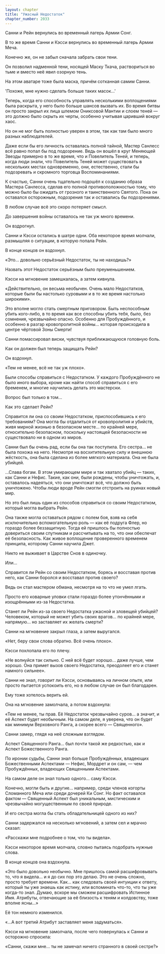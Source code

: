 ```yaml
---
layout: chapter
title: "Ужасный Недостаток"
chapter_number: 2033
---
```




Санни и Рейн вернулись во временный лагерь Армии Сонг.

В то же время Санни и Кэсси вернулись во временный лагерь Армии Меча.

Конечно же, он не забыл сначала забрать свои тени.

Он позволил надменной тени, носящей Маску Ткача, раствориться во тьме и вместо неё явил озорную тень.

На этом аватаре тоже была маска, причём сотканная самим Санни.

'Похоже, мне нужно сделать больше таких масок...'

Теперь, когда его способность управлять несколькими воплощениями была раскрыта, у него было больше шансов вызвать их. Во время битвы он просто закрыл их лица шлемом Ониксовой Мантии и слоем теней — это должно было скрыть их черты, особенно учитывая царивший вокруг хаос.

Но он не мог быть полностью уверен в этом, так как там было много разных наблюдателей.

Даже если бы его личность оставалась полной тайной, Мастер Санлесс всё равно попал бы под подозрение. Ведь он вошёл в круг Меняющей Звезды примерно в то же время, что и Повелитель Теней, и теперь, когда люди знали, что Повелитель Теней может существовать в нескольких местах одновременно, они, естественно, стали бы подозревать и скромного торговца Воспоминаниями.

К счастью, Санни очень тщательно подошёл к созданию образа Мастера Санлесса, сделав его полной противоположностью тому, что можно было бы ожидать от грозного и таинственного Святого. Пока он оставался осторожным, подозрения так и оставались бы подозрениями.

В любом случае всё это скоро потеряет смысл.

До завершения войны оставалось не так уж много времени.

Он вздрогнул.

Санни и Кэсси остались в шатре одни. Оба некоторое время молчали, размышляя о ситуации, в которую попала Рейн.

В конце концов он вздохнул.

«Это... довольно серьёзный Недостаток, ты не находишь?»

Назвать этот Недостаток серьёзным было преуменьшением.

Кэсси на мгновение замешкалась, а затем кивнула.

«Действительно, он весьма необычен. Очень мало Недостатков, которые были бы настолько суровыми и в то же время настолько широкими».

Это вполне могло стать смертным приговором. Быть неспособным убить кого-либо, в то время как все способны убить тебя, было, без сомнения, чрезвычайно опасно. Особенно для Пробуждённого, и особенно в разгар кровопролитной войны... которая происходила в центре чёртовой Зоны Смерти!

Санни помассировал виски, чувствуя приближающуюся головную боль.

Как он должен был теперь защищать Рейн?

Он вздохнул.

«Тем не менее, всё не так уж плохо».

Были способы справиться с Недостатком. У каждого Пробуждённого не было иного выбора, кроме как найти способ справиться с его бременем, и многие научились делать это мастерски.

Вопрос был только в том...

Как это сделает Рейн?

Справится ли она со своим Недостатком, приспособившись к его требованиям? Она могла бы отдалиться от кровопролития и убийств, живя мирной жизнью в безопасном месте... по крайней мере, относительно безопасном, поскольку настоящей безопасности не существовало ни в одном из миров.

Санни был бы очень рад, если бы она так поступила. Его сестра... не была похожа на него. Несмотря на восхитительную силу и внешнюю жёсткость, она была сделана из более мягкого материала. Она не была убийцей.

...Слава богам. В этом умирающем мире и так хватало убийц — таких, как Санни и Нефис. Такие, как они, были рождены, чтобы уничтожать, и, оставалось надеяться, что они уничтожат всё, что должно быть уничтожено. Чтобы люди вроде Рейн смогли отстроить на руинах новый мир.

Но это был лишь один из способов справиться со своим Недостатком, который могла выбрать Рейн.

Она также могла оставаться рядом с полем боя, взяв на себя исключительно вспомогательную роль — как её подруга Флер, но гораздо более беззащитную. Тогда ей пришлось бы полностью довериться своим спутникам и рассчитывать на то, что они обеспечат её безопасность. Как живое воплощение проверенного временем принципа, которому Санни научила Джет.

Никто не выживает в Царстве Снов в одиночку.

Или...

Справится ли Рейн со своим Недостатком, борясь и восставая против него, как Санни боролся и восставал против своего?

Ведь он стал мастером обмана, несмотря на то что не умел лгать.

Просто его коварные уловки стали гораздо более утончёнными и изощрёнными из-за Недостатка.

Станет ли Рейн из-за своего Недостатка ужасной и зловещей убийцей? Человеком, который не может убить своих врагов... по крайней мере, напрямую... но заставляет их желать смерти?

Санни на мгновение закрыл глаза, а затем выругался.

«Нет, беру свои слова обратно. Всё очень плохо».

Кэсси похлопала его по плечу.

«Не волнуйся так сильно. С ней всё будет хорошо... даже лучше, чем хорошо. Она примет вызов своего Недостатка, преодолеет его и станет намного сильнее».

Санни не знал, говорит ли Кэсси, основываясь на личном опыте, или просто пытается успокоить его, но в любом случае он был благодарен.

Ему тоже хотелось верить ей.

Она на мгновение замолчала, а потом вздохнула:

«Тем не менее, ты прав. Её Недостаток чрезвычайно суров... а значит, и её Аспект будет необычным. На самом деле, я уверена, что он будет как минимум Верховного Ранга, а скорее всего — Священного».

Санни замер, глядя на неё сложным взглядом.

Аспект Священного Ранга... был почти такой же редкостью, как и Аспект Божественного Ранга.

По иронии судьбы, Санни знал больше Пробуждённых, владеющих Божественными Аспектами — Нефис, Мордрет и он сам, — чем Пробуждённых, владеющих Священными Аспектами.

На самом деле он знал только одного... саму Кэсси.

Конечно, могли быть и другие... например, среди членов когорты Сломанного Меча или среди дочерей Ки Сонг. Но факт оставался фактом — Священный Аспект был уникальным, мистическим и чрезвычайно могущественным по своей природе.

И его сестра могла бы стать обладательницей одного из них?

Санни задержался на несколько мгновений, а затем сел и мрачно сказал:

«Расскажи мне подробнее о том, что ты видела».

Кэсси некоторое время молчала, словно пытаясь подобрать нужные слова.

В конце концов она вздохнула.

«Это было довольно необычно. Мне пришлось самой расшифровывать то, что я видела... и я до сих пор это делаю. Это не очень сложно, просто требует времени. Как... как следовать своей интуиции к ответу, который ты уже знаешь как истину, или вспоминать что-то, что ты уже когда-то знал. Думаю, вскоре мы сможем расшифровать Истинное Имя. Атрибуты, отвечающие за её близость к теням и колдовству, тоже вполне ясны...»

Её тон немного изменился.

«...А вот третий Атрибут заставляет меня задуматься».

Кэсси на мгновение замолчала, после чего повернулась к Санни и осторожно спросила:

«Санни, скажи мне... ты не замечал ничего странного в своей сестре?»

